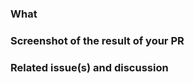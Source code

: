 <!-- IMPORTANT CHECKLIST
Make sure you've done all the following (You can delete the checklist before submitting)
- [ ] PR title is prefixed by one of the following: feat, fix, docs, style, refactor, test, build, ci, chore, revert, l10n, taxonomy
- [ ] Code is well documented
- [ ] Include unit tests for new functionality
- [ ] Code passes GitHub workflow checks in your branch
- [ ] If you have multiple commits please combine them into one commit by squashing them.
- [ ] Read and understood the [contribution guidelines](https://github.com/openfoodfacts/openfoodfacts-server/blob/main/CONTRIBUTING.md)
-->
### What
<!-- Describe the changes made and why they were made instead of how they were made. -->
<!-- TAXONOMISTS: please indicate the topics of changes, and the languages involved -->

### Screenshot of the result of your PR
<!-- Optional, you can delete if not relevant -->

### Related issue(s) and discussion
<!-- Please add the issue number this issue will close, that way, once your pull request is merged, the issue will be closed as well -->
<!-- 
- Fixes #[ISSUE NUMBER] 
-->

